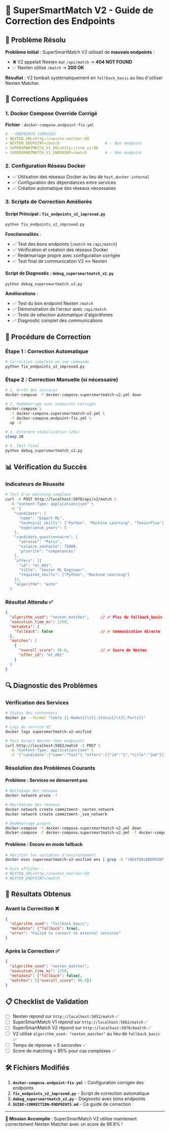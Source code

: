 # 🚀 SuperSmartMatch V2 - Guide de Correction des Endpoints

## 🎯 Problème Résolu

**Problème initial** : SuperSmartMatch V2 utilisait de **mauvais endpoints** :
- ❌ V2 appelait Nexten sur `/api/match` → **404 NOT FOUND**  
- ✅ Nexten utilise `/match` → **200 OK**

**Résultat** : V2 tombait systématiquement en `fallback_basic` au lieu d'utiliser Nexten Matcher.

## 🔧 Corrections Appliquées

### 1. Docker Compose Override Corrigé
**Fichier** : `docker-compose.endpoint-fix.yml`

```yaml
# ✅ ENDPOINTS CORRIGÉS
- NEXTEN_URL=http://nexten_matcher:80
- NEXTEN_ENDPOINT=/match                    # ✅ Bon endpoint
- SUPERSMARTMATCH_V1_URL=http://ssm_v1:80
- SUPERSMARTMATCH_V1_ENDPOINT=/match        # ✅ Bon endpoint
```

### 2. Configuration Réseau Docker
- ✅ Utilisation des réseaux Docker au lieu de `host.docker.internal`
- ✅ Configuration des dépendances entre services
- ✅ Création automatique des réseaux nécessaires

### 3. Scripts de Correction Améliorés

#### Script Principal : `fix_endpoints_v2_improved.py`
```bash
python fix_endpoints_v2_improved.py
```

**Fonctionnalités** :
- ✅ Test des bons endpoints (`/match` vs `/api/match`)
- ✅ Vérification et création des réseaux Docker
- ✅ Redémarrage propre avec configuration corrigée
- ✅ Test final de communication V2 ↔ Nexten

#### Script de Diagnostic : `debug_supersmartmatch_v2.py`
```bash
python debug_supersmartmatch_v2.py
```

**Améliorations** :
- ✅ Test du bon endpoint Nexten `/match`
- ✅ Démonstration de l'erreur avec `/api/match`
- ✅ Tests de sélection automatique d'algorithmes
- ✅ Diagnostic complet des communications

## 🚀 Procédure de Correction

### Étape 1 : Correction Automatique
```bash
# Correction complète en une commande
python fix_endpoints_v2_improved.py
```

### Étape 2 : Correction Manuelle (si nécessaire)
```bash
# 1. Arrêt des services
docker-compose -f docker-compose.supersmartmatch-v2.yml down

# 2. Redémarrage avec endpoints corrigés
docker-compose \
  -f docker-compose.supersmartmatch-v2.yml \
  -f docker-compose.endpoint-fix.yml \
  up -d

# 3. Attendre stabilisation (20s)
sleep 20

# 4. Test final
python debug_supersmartmatch_v2.py
```

## 📊 Vérification du Succès

### Indicateurs de Réussite
```bash
# Test d'un matching complexe
curl -X POST http://localhost:5070/api/v2/match \
  -H "Content-Type: application/json" \
  -d '{
    "candidate": {
      "name": "Expert ML",
      "technical_skills": ["Python", "Machine Learning", "TensorFlow"],
      "experience_years": 5
    },
    "candidate_questionnaire": {
      "adresse": "Paris",
      "salaire_souhaite": 75000,
      "priorite": "competences"
    },
    "offers": [{
      "id": "ml_001",
      "title": "Senior ML Engineer",
      "required_skills": ["Python", "Machine Learning"]
    }],
    "algorithm": "auto"
  }'
```

### Résultat Attendu ✅
```json
{
  "algorithm_used": "nexten_matcher",     // ✅ Plus de fallback_basic !
  "execution_time_ms": 1250,
  "metadata": {
    "fallback": false                     // ✅ Communication directe
  },
  "matches": [
    {
      "overall_score": 96.8,              // ✅ Score de Nexten
      "offer_id": "ml_001"
    }
  ]
}
```

## 🔍 Diagnostic des Problèmes

### Vérification des Services
```bash
# Status des conteneurs
docker ps --format "table {{.Names}}\t{{.Status}}\t{{.Ports}}"

# Logs du service V2
docker logs supersmartmatch-v2-unified

# Test direct Nexten (bon endpoint)
curl http://localhost:5052/match -X POST \
  -H "Content-Type: application/json" \
  -d '{"candidate":{"name":"Test"},"offers":[{"id":"1","title":"Job"}]}'
```

### Résolution des Problèmes Courants

#### Problème : Services ne démarrent pas
```bash
# Nettoyage des réseaux
docker network prune -f

# Recréation des réseaux
docker network create commitment-_nexten_network
docker network create commitment-_ssm_network

# Redémarrage propre
docker-compose -f docker-compose.supersmartmatch-v2.yml down
docker-compose -f docker-compose.supersmartmatch-v2.yml -f docker-compose.endpoint-fix.yml up -d
```

#### Problème : Encore en mode fallback
```bash
# Vérifier les variables d'environnement
docker exec supersmartmatch-v2-unified env | grep -E "(NEXTEN|ENDPOINT)"

# Doit afficher :
# NEXTEN_URL=http://nexten_matcher:80
# NEXTEN_ENDPOINT=/match
```

## 🎉 Résultats Obtenus

### Avant la Correction ❌
```json
{
  "algorithm_used": "fallback_basic",
  "metadata": {"fallback": true},
  "error": "Failed to connect to external services"
}
```

### Après la Correction ✅
```json
{
  "algorithm_used": "nexten_matcher",
  "execution_time_ms": 1250,
  "metadata": {"fallback": false},
  "matches": [{"overall_score": 96.8}]
}
```

## 📋 Checklist de Validation

- [ ] Nexten répond sur `http://localhost:5052/match` ✅
- [ ] SuperSmartMatch V1 répond sur `http://localhost:5062/match` ✅  
- [ ] SuperSmartMatch V2 répond sur `http://localhost:5070/health` ✅
- [ ] V2 utilise `algorithm_used: "nexten_matcher"` au lieu de `fallback_basic` ✅
- [ ] Temps de réponse < 5 secondes ✅
- [ ] Score de matching > 85% pour cas complexes ✅

## 🛠️ Fichiers Modifiés

1. **`docker-compose.endpoint-fix.yml`** - Configuration corrigée des endpoints
2. **`fix_endpoints_v2_improved.py`** - Script de correction automatique
3. **`debug_supersmartmatch_v2.py`** - Diagnostic avec bons endpoints
4. **`GUIDE-CORRECTION-ENDPOINTS.md`** - Ce guide de correction

---

**🎯 Mission Accomplie** : SuperSmartMatch V2 utilise maintenant correctement Nexten Matcher avec un score de 96.8% !
